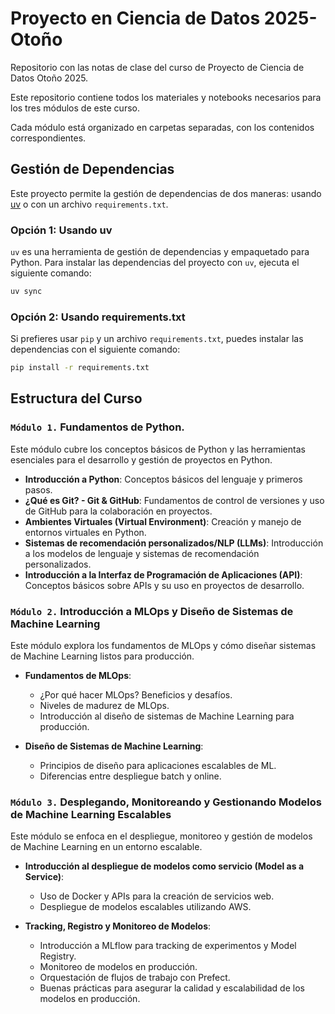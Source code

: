 # Proyecto en Ciencia de Datos 2025-Otoño
Repositorio con las notas de clase del curso de Proyecto de Ciencia de Datos Otoño 2025. 

Este repositorio contiene todos los materiales y notebooks necesarios para los tres módulos de este curso. 

Cada módulo está organizado en carpetas separadas, con los contenidos correspondientes.

## Gestión de Dependencias

Este proyecto permite la gestión de dependencias de dos maneras: usando [uv](https://docs.astral.sh/uv/) o con un archivo `requirements.txt`.

### Opción 1: Usando uv

`uv` es una herramienta de gestión de dependencias y empaquetado para Python. Para instalar las dependencias del proyecto con `uv`, ejecuta el siguiente comando:

```bash
uv sync
```

### Opción 2: Usando requirements.txt

Si prefieres usar `pip` y un archivo `requirements.txt`, puedes instalar las dependencias con el siguiente comando:

```bash
pip install -r requirements.txt
```

## Estructura del Curso

### `Módulo 1.` **Fundamentos de Python.**

Este módulo cubre los conceptos básicos de Python y las herramientas esenciales para el desarrollo y gestión de proyectos en Python.

- **Introducción a Python**: Conceptos básicos del lenguaje y primeros pasos.
- **¿Qué es Git? - Git & GitHub**: Fundamentos de control de versiones y uso de GitHub para la colaboración en proyectos.
- **Ambientes Virtuales (Virtual Environment)**: Creación y manejo de entornos virtuales en Python.
- **Sistemas de recomendación personalizados/NLP (LLMs)**: Introducción a los modelos de lenguaje y sistemas de recomendación personalizados.
- **Introducción a la Interfaz de Programación de Aplicaciones (API)**: Conceptos básicos sobre APIs y su uso en proyectos de desarrollo.

### `Módulo 2.`  **Introducción a MLOps y Diseño de Sistemas de Machine Learning**

Este módulo explora los fundamentos de MLOps y cómo diseñar sistemas de Machine Learning listos para producción.

- **Fundamentos de MLOps**:
  - ¿Por qué hacer MLOps? Beneficios y desafíos.
  - Niveles de madurez de MLOps.
  - Introducción al diseño de sistemas de Machine Learning para producción.
  
- **Diseño de Sistemas de Machine Learning**:
  - Principios de diseño para aplicaciones escalables de ML.
  - Diferencias entre despliegue batch y online.

### `Módulo 3.`  **Desplegando, Monitoreando y Gestionando Modelos de Machine Learning Escalables**

Este módulo se enfoca en el despliegue, monitoreo y gestión de modelos de Machine Learning en un entorno escalable.

- **Introducción al despliegue de modelos como servicio (Model as a Service)**:
  - Uso de Docker y APIs para la creación de servicios web.
  - Despliegue de modelos escalables utilizando AWS.
  
- **Tracking, Registro y Monitoreo de Modelos**:
  - Introducción a MLflow para tracking de experimentos y Model Registry.
  - Monitoreo de modelos en producción.
  - Orquestación de flujos de trabajo con Prefect.
  - Buenas prácticas para asegurar la calidad y escalabilidad de los modelos en producción.
